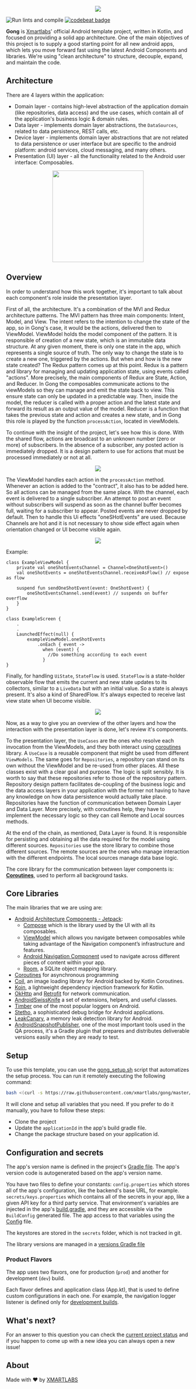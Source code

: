 <p align="center">
  <img src="/images/banner.png">
</p>

![Run lints and compile](https://github.com/xmartlabs/gong/workflows/Run%20lints%20and%20compile/badge.svg)
[![codebeat badge](https://codebeat.co/badges/a92c68f9-c5e1-4e9f-8f67-ace7e51371d1)](https://codebeat.co/projects/github-com-xmartlabs-gong-master)

**Gong** is [Xmartlabs](https://xmartlabs.com/)' official Android template project, written in Kotlin, and focused on providing a solid app architecture.
One of the main objectives of this project is to supply a good starting point for all new android apps, which lets you move forward fast using the latest Android Components and libraries.
We're using "clean architecture" to structure, decouple, expand, and maintain the code.

## Architecture
There are 4 layers within the application:
- Domain layer - contains high-level abstraction of the application domain (like repositories, data access) and the use cases, which contain all of the application's business logic & domain rules.
- Data layer - implements domain layer abstractions, the `DataSources`, related to data persistence, REST calls, etc. 
- Device layer - implements domain layer abstractions that are not related to data persistence or user interface but are specific to the android platform: android services, cloud messaging, and many others.
- Presentation (UI) layer - all the functionality related to the Android user interface: Composables.

<p align="center">
  <img height="250" src="/images/arch.png" >
</p>

## Overview
In order to understand how this work together, it's important to talk about each component's role inside the presentation layer.

First of all, the architecture. It's a combination of the MVI and Redux architecture patterns.
The MVI pattern has three main components: Intent, Model, and View.
The intent refers to the intention to change the state of the app, so in Gong's case, it would be the actions, delivered then to ViewModel.
ViewModel holds the model component of the pattern. It is responsible of creation of a new state, which is an immutable data structure.
At any given moment, there is only one state in the app, which represents a single source of truth.
The only way to change the state is to create a new one, triggered by the actions. But when and how is the new state created?
The Redux pattern comes up at this point. Redux is a pattern and library for managing and updating application state, using events called "actions".
More precisely, the main components of Redux are State, Action, and Reducer.
In Gong the composables communicate actions to the viewModels so they can manage and emit the state back to view.
This ensure state can only be updated in a predictable way.
Then, inside the model, the reducer is called with a proper action and the latest state and forward its result as an output value of the model.
Reducer is a function that takes the previous state and action and creates a new state, and in Gong this role is played by the function `processAction`, located in viewModels.

To continue with the insight of the project, let's see how this is done.
With the shared flow, actions are broadcast to an unknown number (zero or more) of subscribers.
In the absence of a subscriber, any posted action is immediately dropped. It is a design pattern to use for actions that must be processed immediately or not at all.

<p align="center">
  <img src="/images/SharedFlow.png">
</p>

The ViewModel handles each action in the `processAction` method. Whenever an action is added to the "contract", it also has to be added here.
So all actions can be managed from the same place.
With the channel, each event is delivered to a single subscriber.
An attempt to post an event without subscribers will suspend as soon as the channel buffer becomes full, waiting for a subscriber to appear. Posted events are never dropped by default.
Then to handle this Ui effects "oneSHotEvents" are used. Because Channels are hot and it is not necessary to show side effect again when orientation changed or UI become visible again.

<p align="center">
  <img src="/images/OneToManyChannel.png">
</p>

Example:
```
class ExampleViewModel {
    private val oneShotEventsChannel = Channel<OneShotEvent>()
    val oneShotEvents = oneShotEventsChannel.receiveAsFlow() // expose as flow

    suspend fun sendOneShotEvent(event: OneShotEvent) {
        oneShotEventsChannel.send(event) // suspends on buffer overflow
    }
}
```
```
class ExampleScreen {
    .
    .
    LaunchedEffect(null) {
        exampleViewModel.oneShotEvents
            .onEach { event ->
              when (event) {
                //Do something according to each event
              }
}
```

Finally, for handling `UiState`, `StateFlow` is used.
`StateFlow` is a state-holder observable flow that emits the current and new state updates to its collectors, similar to a `LiveData` but with an initial value.
So a state is always present.
It's also a kind of SharedFlow. It's always expected to receive last view state when UI become visible.

<p align="center">
  <img src="/images/GongMainV2Arq.png">
</p>

Now, as a way to give you an overview of the other layers and how the interaction with the presentation layer is done, let's review it's components.

To the presentation layer, the `UseCases` are the ones who resolve each invocation from the ViewModels, and they both interact using [coroutines](https://kotlinlang.org/docs/reference/coroutines-overview.html) library.
A `UseCase` is a reusable component that might be used from different `ViewModels`.
The same goes for `Repositories`, a repository can stand on its own without the ViewModel and be re-used from other places.
All these classes exist with a clear goal and purpose. The logic is split sensibly.
It is worth to say that these repositories refer to those of the repository pattern.
Repository design pattern facilitates de-coupling of the business logic and the data access layers in your application with the former not having to have any knowledge on how data persistence would actually take place.
Repositories have the function of communication between Domain Layer and Data Layer.
More precisely, with coroutines help, they have to implement the necessary logic so they can call Remote and Local sources methods.

At the end of the chain, as mentioned, Data Layer is found. It is responsible for persisting and obtaining all the data required for the model using different sources.
`Repositories` use the store library to combine those different sources.
The remote sources are the ones who manage interaction with the different endpoints.
The local sources manage data base logic.

The core library for the communication between layer components is: [**Coroutines**](https://kotlinlang.org/docs/reference/coroutines-overview.html), used to perform all background tasks.

## Core Libraries
The main libraries that we are using are:
- [Android Architecture Components - Jetpack](https://developer.android.com/topic/libraries/architecture):
  - [Compose](https://developer.android.com/jetpack/compose) which is the library used by the UI with all its composables.
  - [ViewModel](https://developer.android.com/topic/libraries/architecture/viewmodel) which allows you navigate between composables while taking advantage of the Navigation component’s infrastructure and features.
  - [Android Navigation Component](https://developer.android.com/guide/navigation) used to navigate across different pieces of content within your app.
  - [Room](https://developer.android.com/topic/libraries/architecture/room), a SQLite object mapping library.
- [Coroutines](https://kotlinlang.org/docs/reference/coroutines-overview.html) for asynchronous programming
- [Coil](https://coil-kt.github.io/coil/), an image loading library for Android backed by Kotlin Coroutines.
- [Koin](https://insert-koin.io/), a lightweight dependency injection framework for Kotlin.
- [OkHttp](https://square.github.io/okhttp/) and [Retrofit](https://square.github.io/retrofit/) for network communication.
- [AndroidSwissKnife](https://github.com/xmartlabs/AndroidSwissKnife) a set of extensions, helpers, and useful classes.
- [Timber](https://github.com/JakeWharton/timber) one of the most popular loggers on Android.
- [Stetho](http://facebook.github.io/stetho/), a sophisticated debug bridge for Android applications.
- [LeakCanary](https://square.github.io/leakcanary/), a memory leak detection library for Android.
- [AndroidSnapshotPublisher](https://github.com/xmartlabs/android-snapshot-publisher), one of the most important tools used in the QA process, it's a Gradle plugin that prepares and distributes deliverable versions easily when they are ready to test.

## Setup

To use this template, you can use the [gong_setup.sh](/gong_setup.sh) script that automatizes the setup process.
You can run it remotely executing the following command:
```bash
bash <(curl -s https://raw.githubusercontent.com/xmartlabs/gong/master/gong_setup.sh)
```

It will clone and setup all variables that you need.
If you prefer to do it manually, you have to follow these steps:
- Clone the project
- Update the `applicationId` in the app's build gradle file.
- Change the package structure based on your application id.

## Configuration and secrets
The app's version name is defined in the project's [Gradle file](/build.gradle). 
The app's version code is autogenerated based on the app's version name.

You have two files to define your constants:
`config.properties` which stores all of the app's configuration, like the backend's base URL, for example.
`secrets/keys.properties` which contains all of the secrets in your app, like a given API key for a third party service.
That environment's variables are injected in the app's [build.gradle](app/build.gradle), and they are accessible via the `BuildConfig` generated file.
The app access to that variables using the [Config](app/src/main/java/com/xmartlabs/gong/Config.kt) file.

The keystores are stored in the `secrets` folder, which is not tracked in git.

The library versions are managed in a [versions Gradle file](https://github.com/xmartlabs/GongAndroidBaseProject/blob/master/versions.gradle)

### Product Flavors

The app uses two flavors, one for production (`prod`) and another for development (`dev`) build.

Each flavor defines and application class (App.kt), that is used to define custom configurations in each one.
For example, the navigation logger listener is defined only for [development builds](app/src/dev/java/com/xmartlabs/gong/App.kt).

## What's next?
For an answer to this question you can check the [current project status](https://github.com/xmartlabs/GongAndroidBaseProject/projects/1) and if you happen to come up with a new idea you can always open a new issue!

## About
Made with ❤️ by [XMARTLABS](http://xmartlabs.com)
